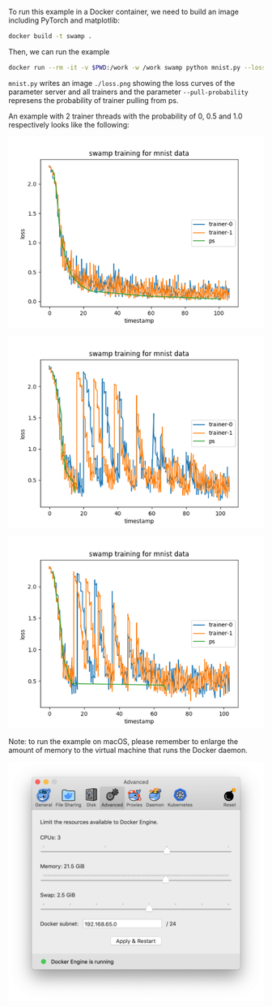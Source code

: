 To run this example in a Docker container, we need to build an image including PyTorch and matplotlib:

```bash
docker build -t swamp .
```

Then, we can run the example

```bash
docker run --rm -it -v $PWD:/work -w /work swamp python mnist.py --loss-file loss.png --pull-probability 0.5
```

`mnist.py` writes an image `./loss.png` showing the loss curves of the parameter server and all trainers and the parameter `--pull-probability` represens the probability of trainer pulling from ps.

An example with 2 trainer threads with the probability of 0, 0.5 and 1.0 respectively looks like the following:

![](curves/loss_with_pull_prob_0.png)

![](curves/loss_with_pull_prob_0_5.png)

![](curves/loss_with_pull_prob_1.png)

Note: to run the example on macOS, please remember to enlarge the amount of memory to the virtual machine that runs the Docker daemon.

![](docker-macos.png)
